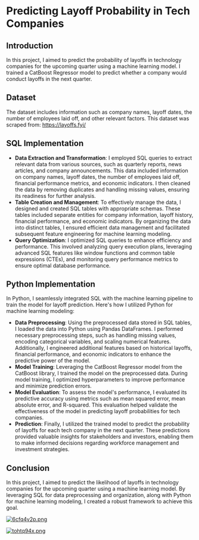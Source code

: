 # Predicting Layoff Probability in Tech Companies

## Introduction

In this project, I aimed to predict the probability of layoffs in technology companies for the upcoming quarter using a machine learning model. I trained a CatBoost Regressor model to predict whether a company would conduct layoffs in the next quarter.

## Dataset
The dataset includes information such as company names, layoff dates, the number of employees laid off, and other relevant factors.
This dataset was scraped from: https://layoffs.fyi/

## SQL Implementation

- **Data Extraction and Transformation**: I employed SQL queries to extract relevant data from various sources, such as quarterly reports, news articles, and company announcements. This data included information on company names, layoff dates, the number of employees laid off, financial performance metrics, and economic indicators. I then cleaned the data by removing duplicates and handling missing values, ensuring its readiness for further analysis.
- **Table Creation and Management**: To effectively manage the data, I designed and created SQL tables with appropriate schemas. These tables included separate entities for company information, layoff history, financial performance, and economic indicators. By organizing the data into distinct tables, I ensured efficient data management and facilitated subsequent feature engineering for machine learning modeling.
- **Query Optimization**: I optimized SQL queries to enhance efficiency and performance. This involved analyzing query execution plans, leveraging advanced SQL features like window functions and common table expressions (CTEs), and monitoring query performance metrics to ensure optimal database performance.


## Python Implementation
In Python, I seamlessly integrated SQL with the machine learning pipeline to train the model for layoff prediction. Here's how I utilized Python for machine learning modeling:

- **Data Preprocessing**: Using the preprocessed data stored in SQL tables, I loaded the data into Python using Pandas DataFrames. I performed necessary preprocessing steps, such as handling missing values, encoding categorical variables, and scaling numerical features. Additionally, I engineered additional features based on historical layoffs, financial performance, and economic indicators to enhance the predictive power of the model.
- **Model Training**: Leveraging the CatBoost Regressor model from the CatBoost library, I trained the model on the preprocessed data. During model training, I optimized hyperparameters to improve performance and minimize prediction errors.
- **Model Evaluation**: To assess the model's performance, I evaluated its predictive accuracy using metrics such as mean squared error, mean absolute error, and R-squared. This evaluation helped validate the effectiveness of the model in predicting layoff probabilities for tech companies.
- **Prediction**: Finally, I utilized the trained model to predict the probability of layoffs for each tech company in the next quarter. These predictions provided valuable insights for stakeholders and investors, enabling them to make informed decisions regarding workforce management and investment strategies.


## Conclusion
In this project, I aimed to predict the likelihood of layoffs in technology companies for the upcoming quarter using a machine learning model. By leveraging SQL for data preprocessing and organization, along with Python for machine learning modeling, I created a robust framework to achieve this goal.

[![6cfq4v2p.png](https://i.postimg.cc/6qSKnGvv/6cfq4v2p.png)](https://postimg.cc/T5rBX1Qd)

[![tohtq94x.png](https://i.postimg.cc/hGMHVdFt/tohtq94x.png)](https://postimg.cc/FfdW41sM)
